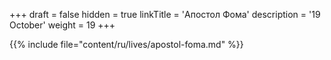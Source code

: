 +++
draft = false
hidden = true
linkTitle = 'Апостол Фома'
description = '19 October'
weight = 19
+++

{{% include file="content/ru/lives/apostol-foma.md" %}}
